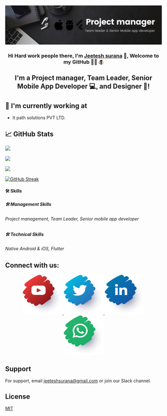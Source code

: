 <audio ref='themeSong' src="https://raw.githubusercontent.com/jeeteshsurana/jeeteshsurana/main/audio/welcome_to_my_profile.mp3" autoPlay loop></audio>

<p align="center">
  <a href="http://bitly.com/jeeteshportfolio" target="_blank" rel="noreferrer"></a>
  <img src="https://raw.githubusercontent.com/jeeteshsurana/jeeteshsurana/main/images/mobile_app_developer.png" alt="my banner"></a>
</p>



<h3 align="center">
  Hi Hard work people there, I'm <a href="http://bitly.com/jeeteshportfolio" target="_blank" rel="noreferrer">Jeetesh surana</a> 👋, Welcome to my GitHub 👨‍💻 <img align="center" src="https://raw.githubusercontent.com/jeeteshsurana/MyPublicData/main/profile/rounded_corner.png" alt="my profile" height="16" width="16"> 
</h3>
<h2 align="center">
I'm a Project manager, Team Leader, Senior Mobile App Developer 💻, and Designer 🎨!
</h2> 

  
## 🔭 I'm currently working at
- It path solutions PVT LTD.

## 📈 GitHub Stats 

![](http://github-profile-summary-cards.vercel.app/api/cards/profile-details?username=jeeteshsurana&theme=github_dark)

![](http://github-profile-summary-cards.vercel.app/api/cards/repos-per-language?username=jeeteshsurana&theme=github_dark)

![](http://github-profile-summary-cards.vercel.app/api/cards/stats?username=jeeteshsurana&theme=github_dark)

[![GitHub Streak](http://github-readme-streak-stats.herokuapp.com?user=jeeteshsurana&theme=dark&hide_border=true&date_format=M%20j%5B%2C%20Y%5D)](https://git.io/streak-stats)


#### 🛠 Skills

##### 🛠 Management Skills
###### Project management, Team Leader, Senior mobile app developer

##### 🛠 Technical Skills
###### Native Android & iOS, Flutter

## Connect with us:
<p align="center">

<p align="center">
  <a href="https://bit.ly/jeeteshYoutube" target="_blank">
  <img src="https://raw.githubusercontent.com/jeeteshsurana/mockJSON/master/social_media_icons/svg/youtube.svg" alt="youtube" height="128" width="128">
  </a>
  <a href="https://bit.ly/jeeteshTwitter" target="_blank">
  <img src="https://raw.githubusercontent.com/jeeteshsurana/mockJSON/master/social_media_icons/svg/twitter.svg" alt="youtube" height="128" width="128">
  </a>
  <a href="https://bit.ly/jeeteshLinkedIn" target="_blank">
  <img src="https://raw.githubusercontent.com/jeeteshsurana/mockJSON/master/social_media_icons/svg/linkedin.svg" alt="youtube" height="128" width="128">
  </a>
  <a href="https://wa.me/message/22X7VZIGRIXGM1" target="_blank">
  <img src="https://raw.githubusercontent.com/jeeteshsurana/mockJSON/master/social_media_icons/svg/what_app.svg" alt="youtube" height="128" width="128">
  </a>
</p>

## Support
For support, email jeeteshsurana@gmail.com or join our Slack channel.

## License
[MIT](https://choosealicense.com/licenses/mit/)

<!--
**jeeteshsurana/jeeteshsurana** is a ✨ _special_ ✨ repository because its `README.md` (this file) appears on your GitHub profile.

Here are some ideas to get you started:

- 🔭 I’m currently working on ...
- 🌱 I’m currently learning ...
- 👯 I’m looking to collaborate on ...
- 🤔 I’m looking for help with ...
- 💬 Ask me about ...
- 📫 How to reach me: ...
- 😄 Pronouns: ...
- ⚡ Fun fact: ...
-->
